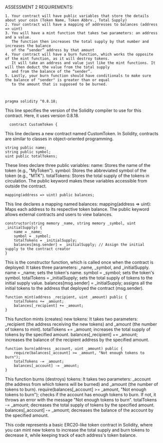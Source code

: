    ASSESSMENT 2 REQUIREMENTS:
       
    1. Your contract will have public variables that store the details about your coin (Token Name, Token Abbrv., Total Supply)
    2. Your contract will have a mapping of addresses to balances (address => uint)
    3. You will have a mint function that takes two parameters: an address and a value. 
       The function then increases the total supply by that number and increases the balance 
       of the “sender” address by that amount
    4. Your contract will have a burn function, which works the opposite of the mint function, as it will destroy tokens. 
       It will take an address and value just like the mint functions. It will then deduct the value from the total supply 
       and from the balance of the “sender”.
    5. Lastly, your burn function should have conditionals to make sure the balance of "sender" is greater than or equal 
       to the amount that is supposed to be burned.



    pragma solidity ^0.8.18;
       
This line specifies the version of the Solidity compiler to use for this contract. Here, it uses version 0.8.18.


      contract CustomToken {
This line declares a new contract named CustomToken. In Solidity, contracts are similar to classes in object-oriented programming.


    
    string public name;
    string public symbol;
    uint public totalTokens;
    
These lines declare three public variables:
name: Stores the name of the token (e.g., "MyToken").
symbol: Stores the abbreviated symbol of the token (e.g., "MTK").
totalTokens: Stores the total supply of the tokens in circulation.
The public keyword makes these variables accessible from outside the contract.


    
    mapping(address => uint) public balances;
    
This line declares a mapping named balances:
mapping(address => uint): Maps each address to its respective token balance.
The public keyword allows external contracts and users to view balances.


    
    constructor(string memory _name, string memory _symbol, uint _initialSupply) {
        name = _name;
        symbol = _symbol;
        totalTokens = _initialSupply;
        balances[msg.sender] = _initialSupply; // Assign the initial supply to the contract creator
    }

    
This is the constructor function, which is called once when the contract is deployed:
It takes three parameters: _name, _symbol, and _initialSupply.
name = _name; sets the token's name.
symbol = _symbol; sets the token's symbol.
totalTokens = _initialSupply; sets the total supply of tokens to the initial supply value.
balances[msg.sender] = _initialSupply; assigns all the initial tokens to the address that deployed the contract (msg.sender).

    
    function mint(address _recipient, uint _amount) public {
        totalTokens += _amount;
        balances[_recipient] += _amount;
    }
    
This function mints (creates) new tokens:
It takes two parameters: _recipient (the address receiving the new tokens) and _amount (the number of tokens to mint).
totalTokens += _amount; increases the total supply of tokens by the specified amount.
balances[_recipient] += _amount; increases the balance of the recipient address by the specified amount.

   
    function burn(address _account, uint _amount) public {
        require(balances[_account] >= _amount, "Not enough tokens to burn");
        totalTokens -= _amount;
        balances[_account] -= _amount;
    }
    
This function burns (destroys) tokens:
It takes two parameters: _account (the address from which tokens will be burned) and _amount (the number of tokens to burn).
require(balances[_account] >= _amount, "Not enough tokens to burn"); checks if the account has enough tokens to burn. If not, it throws an error with the message "Not enough tokens to burn".
totalTokens -= _amount; decreases the total supply of tokens by the specified amount.
balances[_account] -= _amount; decreases the balance of the account by the specified amount.

This code represents a basic ERC20-like token contract in Solidity, where you can mint new tokens to increase the total supply and burn tokens to decrease it, while keeping track of each address's token balance.

